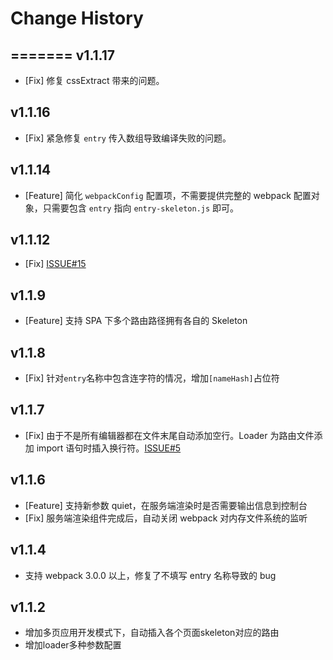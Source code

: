 Change History
==============

=======
v1.1.17
---
* [Fix] 修复 cssExtract 带来的问题。

v1.1.16
---
* [Fix] 紧急修复 `entry` 传入数组导致编译失败的问题。

v1.1.14
---
* [Feature] 简化 `webpackConfig` 配置项，不需要提供完整的 webpack 配置对象，只需要包含 `entry` 指向 `entry-skeleton.js` 即可。

v1.1.12
---
* [Fix] [ISSUE#15](https://github.com/lavas-project/vue-skeleton-webpack-plugin/issues/15)

v1.1.9
---
* [Feature] 支持 SPA 下多个路由路径拥有各自的 Skeleton

v1.1.8
---
* [Fix] 针对`entry`名称中包含连字符的情况，增加`[nameHash]`占位符

v1.1.7
---
* [Fix] 由于不是所有编辑器都在文件末尾自动添加空行。Loader 为路由文件添加 import 语句时插入换行符。[ISSUE#5](https://github.com/lavas-project/vue-skeleton-webpack-plugin/issues/5)

v1.1.6
---
* [Feature] 支持新参数 quiet，在服务端渲染时是否需要输出信息到控制台
* [Fix] 服务端渲染组件完成后，自动关闭 webpack 对内存文件系统的监听

v1.1.4
---
* 支持 webpack 3.0.0 以上，修复了不填写 entry 名称导致的 bug

v1.1.2
---
* 增加多页应用开发模式下，自动插入各个页面skeleton对应的路由
* 增加loader多种参数配置
